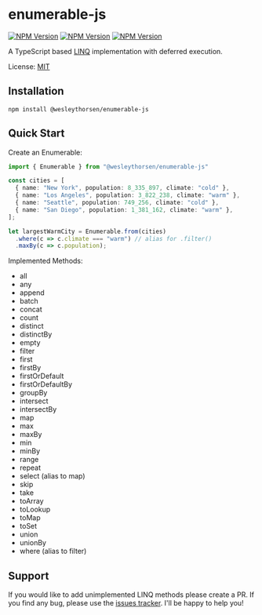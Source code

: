 # enumerable-js

[![NPM Version](https://img.shields.io/npm/v/@wesleythorsen/enumerable-js)](https://npmjs.com/package/@wesleythorsen/enumerable-js) [![NPM Version](https://img.shields.io/npm/dw/@wesleythorsen/enumerable-js)](https://npmjs.com/package/@wesleythorsen/enumerable-js) [![NPM Version](https://img.shields.io/bundlephobia/min/@wesleythorsen/enumerable-js)](https://npmjs.com/package/@wesleythorsen/enumerable-js)

A TypeScript based [LINQ](https://learn.microsoft.com/en-us/dotnet/csharp/linq/) implementation with deferred execution.

License: [MIT](https://opensource.org/licenses/MIT)

## Installation

    npm install @wesleythorsen/enumerable-js

## Quick Start

Create an Enumerable:

```TypeScript
import { Enumerable } from "@wesleythorsen/enumerable-js"

const cities = [
  { name: "New York", population: 8_335_897, climate: "cold" },
  { name: "Los Angeles", population: 3_822_238, climate: "warm" },
  { name: "Seattle", population: 749_256, climate: "cold" },
  { name: "San Diego", population: 1_381_162, climate: "warm" },
];

let largestWarmCity = Enumerable.from(cities)
  .where(c => c.climate === "warm") // alias for .filter()
  .maxBy(c => c.population);
```

Implemented Methods:

- all
- any
- append
- batch
- concat
- count
- distinct
- distinctBy
- empty
- filter
- first
- firstBy
- firstOrDefault
- firstOrDefaultBy
- groupBy
- intersect
- intersectBy
- map
- max
- maxBy
- min
- minBy
- range
- repeat
- select (alias to map)
- skip
- take
- toArray
- toLookup
- toMap
- toSet
- union
- unionBy
- where (alias to filter)

## Support

If you would like to add unimplemented LINQ methods please create a PR. If you find any bug, please use the [issues tracker](https://github.com/wesleythorsen1/enumerable-js/issues). I'll be happy to help you!
